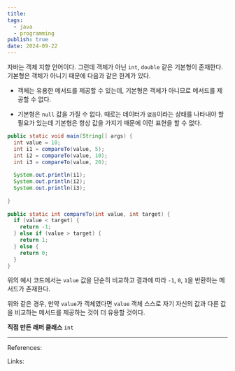```yaml
---
title: 
tags:
  - java
  - programming
publish: true
date: 2024-09-22
---
```

자바는 객체 지향 언어이다. 그런데 객체가 아닌 `int`, `double` 같은 기본형이 존재한다. 기본형은 객체가 아니기 때문에 다음과 같은 한계가 있다.

- 객체는 유용한 메서드를 제공할 수 있는데, 기본형은 객체가 아니므로 메서드를 제공할 수 없다.


- 기본형은 `null` 값을 가질 수 없다. 때로는 데이터가 `없음`이라는 상태를 나타내야 할 필요가 있는데 기본형은 항상 값을 가지기 때문에 이런 표현을 할 수 없다.

```java
public static void main(String[] args) {  
  int value = 10;  
  int i1 = compareTo(value, 5);  
  int i2 = compareTo(value, 10);  
  int i3 = compareTo(value, 20);  
  
  System.out.println(i1);  
  System.out.println(i2);  
  System.out.println(i3);  
  
}  
  
public static int compareTo(int value, int target) {  
  if (value < target) {  
    return -1;  
  } else if (value > target) {  
    return 1;  
  } else {  
    return 0;  
  }  
}
```

위의 예시 코드에서는 `value` 값을 단순히 비교하고 결과에 따라 `-1`, `0`, `1`을 반환하는 메서드가 존재한다.

위와 같은 경우, 만약 `value`가 객체였다면 `value` 객체 스스로 자기 자신의 값과 다른 값을 비교하는 메서드를 제공하는 것이 더 유용할 것이다.

**직접 만든 래퍼 클래스**
`int`


---
References: 

Links: 